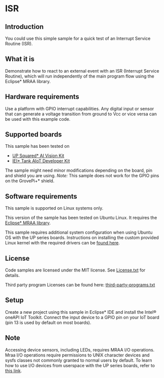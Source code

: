 # ISR

## Introduction
You could use this simple sample for a quick test of an Interrupt Service Routine (ISR).

## What it is
Demonstrate how to react to an external event with an ISR (Interrupt Service Routine), which will run independently of the main program flow using the Eclipse* MRAA library.

## Hardware requirements
Use a platform with GPIO interrupt capabilities.
Any digital input or sensor that can generate a voltage transition from ground to Vcc or vice versa can be used with this example code.

## Supported boards
This sample has been tested on
- [UP Squared\* AI Vision Kit](https://software.intel.com/en-us/iot/hardware/up-squared-ai-vision-dev-kit)
- [IEI\* Tank AIoT Developer Kit](https://software.intel.com/en-us/iot/hardware/iei-tank-dev-kit-core)

The sample might need minor modifications depending on the board, pin and shield you are using.
*Note:* This sample does not work for the GPIO pins on the GrovePi+* shield.

## Software requirements
This sample is supported on Linux systems only.

This version of the sample has been tested on Ubuntu Linux. It requires the [Eclipse* MRAA library](https://github.com/intel-iot-devkit/mraa).

This sample requires additional system configuration when using Ubuntu OS with the UP series boards. Instructions on installing the custom provided Linux kernel with the required drivers can be [found here](https://wiki.up-community.org/Ubuntu#Ubuntu_18.04_installation_and_configuration).

## License

Code samples are licensed under the MIT license. See
[License.txt](https://github.com/oneapi-src/oneAPI-samples/blob/master/License.txt) for details.

Third party program Licenses can be found here: [third-party-programs.txt](https://github.com/oneapi-src/oneAPI-samples/blob/master/third-party-programs.txt)

## Setup
Create a new project using this sample in Eclipse* IDE and install the Intel® oneAPI IoT Toolkit.
Connect the input device to a GPIO pin on your IoT board (pin 13 is used by default on most boards).

## Note
Accessing device sensors, including LEDs, requires MRAA I/O operations. Mraa I/O operations require permissions to UNIX character devices and sysfs classes not commonly granted to normal users by default.
To learn how to use I/O devices from userspace with the UP series boards, refer to [this link](https://wiki.up-community.org/Ubuntu#Enable_the_HAT_functionality_from_userspace).

